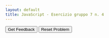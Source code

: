 ```yaml
---
layout: default
title: JavaScript - Esercizio gruppo 7 n. 4
---
```


<div id="js_esgroup7_4-sortableTrash" class="sortable-code"></div> 
<div id="js_esgroup7_4-sortable" class="sortable-code"></div> 
<div style="clear:both;"></div> 
<p> 
    <input id="js_esgroup7_4-feedbackLink" value="Get Feedback" type="button" /> 
    <input id="js_esgroup7_4-newInstanceLink" value="Reset Problem" type="button" /> 
</p> 
<script type="text/javascript"> 
(function(){
  var initial = "let punteggio = prompt(&quot;Inserisci il punteggio dello studente:&quot;);\n" +
    "punteggio = Number(punteggio); // trasformo in numero\n" +
    "if (punteggio &gt;= 90) {\n" +
    "  console.log(&quot;Livello: A&quot;);\n" +
    "} else if (punteggio &gt;= 80) {\n" +
    "  console.log(&quot;Livello: B&quot;);\n" +
    "} else if (punteggio &gt;= 70) {\n" +
    "  console.log(&quot;Livello: C&quot;);\n" +
    "} else {\n" +
    "  console.log(&quot;Livello: D&quot;);\n" +
    "}\n" +
    "let messaggio = &quot;Controllo del punteggio...&quot;; #distractor\n" +
    "console.log(messaggio); #distractor\n" +
    "let bonus = 5; #distractor\n" +
    "let livelloProvvisorio = &quot;???&quot;; #distractor";
  var parsonsPuzzle = new ParsonsWidget({
    "sortableId": "js_esgroup7_4-sortable",
    "max_wrong_lines": 10,
    "grader": ParsonsWidget._graders.LineBasedGrader,
    "exec_limit": 2500,
    "can_indent": true,
    "x_indent": 50,
    "lang": "en",
    "show_feedback": true,
    "trashId": "js_esgroup7_4-sortableTrash"
  });
  parsonsPuzzle.init(initial);
  parsonsPuzzle.shuffleLines();
  $("#js_esgroup7_4-newInstanceLink").click(function(event){ 
      event.preventDefault(); 
      parsonsPuzzle.shuffleLines(); 
  }); 
  $("#js_esgroup7_4-feedbackLink").click(function(event){ 
      event.preventDefault(); 
      parsonsPuzzle.getFeedback(); 
  }); 
})(); 
</script>